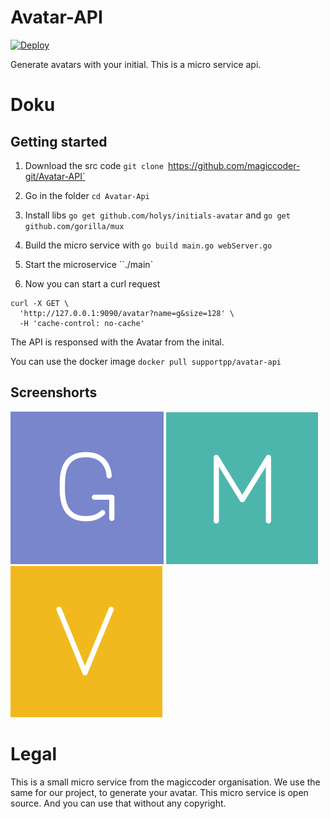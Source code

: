 # Avatar-API
[![Deploy](https://www.herokucdn.com/deploy/button.svg)](https://dashboard.heroku.com/new?template=https://github.com/magiccoder-git/Avatar-API)


Generate avatars with your initial. This is a micro service api.

# Doku
## Getting started
1. Download the src code `git clone `https://github.com/magiccoder-git/Avatar-API`
2. Go in the folder `cd Avatar-Api`
3. Install libs `go get github.com/holys/initials-avatar` and `go get github.com/gorilla/mux`
4. Build the micro service with `go build main.go webServer.go`
5. Start the microservice ``./main`

6. Now you can start a curl request
``` 
curl -X GET \
  'http://127.0.0.1:9090/avatar?name=g&size=128' \
  -H 'cache-control: no-cache' 
```
The API is responsed with the Avatar from the inital.


You can use the docker image `docker pull supportpp/avatar-api
`
## Screenshorts

![Alt text](/example_images/g.png "G")
![Alt text](/example_images/m.png "M")
![Alt text](/example_images/v.png "V")



# Legal
This is a small micro service from the magiccoder organisation. We use the same for our project, to generate your avatar. This micro service is open source. And you can use that without any copyright.
